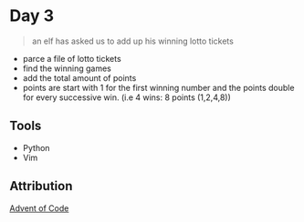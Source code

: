 # Day 3
> an elf has asked us to add up his winning lotto tickets

- parce a file of lotto tickets
- find the winning games
- add the total amount of points
 - points are start with 1 for the first winning number and the points double for every successive win. (i.e 4 wins: 8 points (1,2,4,8))

## Tools
- Python
- Vim

## Attribution
[Advent of Code](https://adventofcode.com/2023)
